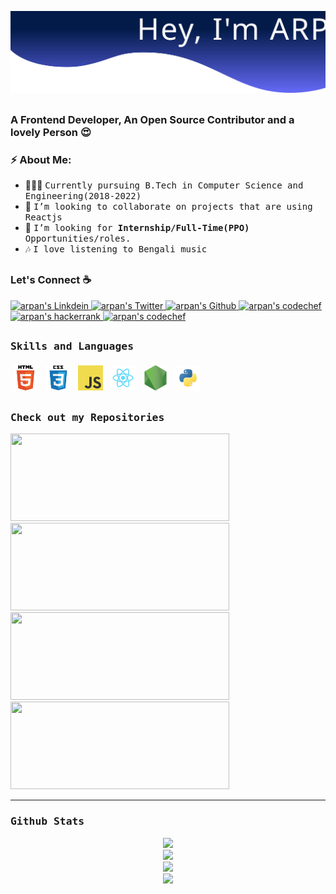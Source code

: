 ![alt text](./assets/name_headline.svg)

## <p><h3> A Frontend Developer, An Open Source Contributor and a lovely Person 😍</h3></p>

### ⚡ About Me:
- 👨🏻‍💻 <samp>Currently pursuing B.Tech in Computer Science and Engineering(2018-2022)
- 👯 <samp>I’m looking to collaborate on projects that are using Reactjs
- 💼 <samp>I’m looking for **Internship/Full-Time(PPO)** Opportunities/roles.
- 🎶 <samp> I love listening to Bengali music


##

### Let's Connect ☕
<a href="https://www.linkedin.com/in/arpanmondal25" target="_blank">
  <img alt="arpan's Linkdein" width="100px" height="30px" src="https://img.shields.io/badge/Linkedin-0A66C2?style=for-the-badge&logo=Linkedin&logoColor=white" />
</a>
<a href="https://twitter.com/arpanmondal25" target="_blank" >
  <img alt="arpan's Twitter" width="100px" height="30px" src="https://img.shields.io/badge/Twitter-1DA1F2?style=for-the-badge&logo=Twitter&logoColor=white" />
</a>
<a href="https://github.com/arp99">
  <img alt="arpan's Github" width="100px" height="31px" src="https://img.shields.io/badge/Github-181717?style=for-the-badge&logo=Github&logoColor=white" />
</a>
<a href="mailto:arpan19991025@gmail.com">
  <img alt="arpan's codechef" width="100px" height="30px" src="https://img.shields.io/badge/Gmail-EA4335?style=for-the-badge&logo=Gmail&logoColor=white" />
</a>
<a href="https://www.hackerrank.com/arpan19991025?hr_r=1" target="_blank" >
  <img alt="arpan's hackerrank" width="130px" height="30px" src="https://img.shields.io/badge/HackerRank-2EC866?style=for-the-badge&logo=HackerRank&logoColor=black" />
</a>
<a href="https://www.codechef.com/users/babumoshai99" target="_blank" >
  <img alt="arpan's codechef" width="120px" height="30px" src="https://img.shields.io/badge/Codechef-5B4638?style=for-the-badge&logo=CodeChef&logoColor=white" />
</a>

##

<h3><b><samp>Skills and Languages</samp></b></h3>
<p >
<img src="https://raw.githubusercontent.com/github/explore/80688e429a7d4ef2fca1e82350fe8e3517d3494d/topics/html/html.png" alt="HTML" height="40" style="vertical-align:top; margin:4px">
<img src="https://raw.githubusercontent.com/github/explore/80688e429a7d4ef2fca1e82350fe8e3517d3494d/topics/css/css.png" alt="CSS" height="40" style="vertical-align:top; margin:4px">
<img src="https://raw.githubusercontent.com/github/explore/80688e429a7d4ef2fca1e82350fe8e3517d3494d/topics/javascript/javascript.png" alt="Javascript" height="40" style="vertical-align:top; margin:4px">
<img src="https://raw.githubusercontent.com/github/explore/80688e429a7d4ef2fca1e82350fe8e3517d3494d/topics/react/react.png" alt="react" height="40" style="vertical-align:top; margin:4px">
<img src="https://raw.githubusercontent.com/github/explore/80688e429a7d4ef2fca1e82350fe8e3517d3494d/topics/nodejs/nodejs.png" alt="Python" height="40" style="vertical-align:top; margin:4px">
<img src="https://raw.githubusercontent.com/github/explore/80688e429a7d4ef2fca1e82350fe8e3517d3494d/topics/python/python.png" alt="Python" height="40" style="vertical-align:top; margin:4px">

##

<h3><b><samp>Check out my Repositories</samp></b></h3>

<a href="https://github.com/arp99/Plovex-UI/tree/development">
    <img height="140px" width="350px" src="https://github-readme-stats.vercel.app/api/pin/?username=arp99&repo=Plovex-UI&show_icons=true&theme=dracula&show_owner=arpan">
</a>
<a href="https://github.com/arp99/plovex-player/tree/development">
    <img height="140px" width="350px" src="https://github-readme-stats.vercel.app/api/pin/?username=arp99&repo=plovex-player&show_icons=true&theme=dracula&show_owner=arpan">
</a>
<a href="https://github.com/arp99/quiz-mania/tree/dev">
    <img height="140px" width="350px" src="https://github-readme-stats.vercel.app/api/pin/?username=arp99&repo=quiz-mania&show_icons=true&theme=dracula&show_owner=arpan">
</a>
<a href="https://github.com/arp99/leetcode-practice">
    <img height="140px" width="350px" src="https://github-readme-stats.vercel.app/api/pin/?username=arp99&repo=leetcode-practice&show_icons=true&theme=dracula&show_owner=arpan">
</a>

<hr>

<h3><b><samp>Github Stats</samp></b></h3>
<p align="center" >
    <a href="https://github.com/arp99">
        <img height="150px" src="https://github-readme-stats.vercel.app/api?username=arp99&hide=stars&count_private=true&show_icons=true&theme=dracula">
        <br>
        <img height="150px" src="https://github-readme-streak-stats.herokuapp.com/?user=arp99&theme=dracula" />
        <br>
        <img height="150px" src="https://github-readme-stats-eight-theta.vercel.app/api/top-langs/?username=arp99&hide=html&layout=compact&langs_count=8&theme=dracula"/>
        <br>
        <img height="200px" src="https://github-profile-summary-cards.vercel.app/api/cards/profile-details?username=arp99&theme=dracula" />
    </a>
</p>
